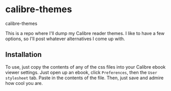 # calibre-themes
calibre-themes

This is a repo where I'll dump my Calibre reader themes. I like 
to have a few options, so I'll post whatever alternatives I come up with. 

## Installation

To use, just copy the contents of any of the css files into your Calibre
ebook viewer settings. Just open up an ebook, click `Preferences`, then 
the `User stylesheet` tab. Paste in the contents of the file. Then, just
save and admire how cool you are.
